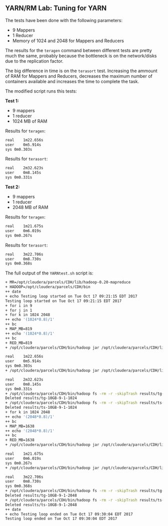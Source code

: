 ## YARN/RM Lab: Tuning for YARN

The tests have been done with the following parameters:

- 9 Mappers
- 1 Reducer
- Memory of 1024 and 2048 for Mappers and Reducers

The results for the `teragen` command between different tests are pretty much the same, probably because the bottleneck is on the network/disks due to the replication factor.

The big difference in time is on the `terasort` test. Increasing the ammount of RAM for Mappers and Reducers, decreases the maximum number of containers available and increases the time to complete the task.

The modified script runs this tests:

**Test 1:**

- 9 mappers
- 1 reducer
- 1024 MB of RAM

Results for `teragen`:
```bash
real	1m22.656s
user	0m5.914s
sys	0m0.303s
```

Results for `terasort`:
```bash
real	2m32.623s
user	0m8.145s
sys	0m0.331s
```

**Test 2:**

- 9 mappers
- 1 reducer
- 2048 MB of RAM

Results for `teragen`:
```bash
real	1m21.675s
user	0m6.019s
sys	0m0.267s
```

Results for `terasort`:
```bash
real	3m22.706s
user	0m8.730s
sys	0m0.368s
```

The full output of the `YARNtest.sh` script is:

```bash
+ MR=/opt/cloudera/parcels/CDH/lib/hadoop-0.20-mapreduce
+ HADOOP=/opt/cloudera/parcels/CDH/bin
++ date
+ echo Testing loop started on Tue Oct 17 09:21:15 EDT 2017
Testing loop started on Tue Oct 17 09:21:15 EDT 2017
+ for i in 9
+ for j in 1
+ for k in 1024 2048
++ echo '(1024*0.8)/1'
++ bc
+ MAP_MB=819
++ echo '(1024*0.8)/1'
++ bc
+ RED_MB=819
+ /opt/cloudera/parcels/CDH/bin/hadoop jar /opt/cloudera/parcels/CDH/lib/hadoop-0.20-mapreduce/hadoop-examples.jar teragen -Dmapreduce.job.maps=9 -Dmapreduce.map.memory.mb=1024 -Dmapreduce.map.java.opts.max.heap=819 51200000 results/tg-10GB-9-1-1024

real	1m22.656s
user	0m5.914s
sys	0m0.303s
+ /opt/cloudera/parcels/CDH/bin/hadoop jar /opt/cloudera/parcels/CDH/lib/hadoop-0.20-mapreduce/hadoop-examples.jar terasort -Dmapreduce.job.maps=9 -Dmapreduce.job.reduces=1 -Dmapreduce.map.memory.mb=1024 -Dmapreduce.map.java.opts.max.heap=819 -Dmapreduce.reduce.memory.mb=1024 -Dmapreduce.reduce.java.opts.max.heap=819 results/tg-10GB-9-1-1024 results/ts-10GB-9-1-1024

real	2m32.623s
user	0m8.145s
sys	0m0.331s
+ /opt/cloudera/parcels/CDH/bin/hadoop fs -rm -r -skipTrash results/tg-10GB-9-1-1024
Deleted results/tg-10GB-9-1-1024
+ /opt/cloudera/parcels/CDH/bin/hadoop fs -rm -r -skipTrash results/ts-10GB-9-1-1024
Deleted results/ts-10GB-9-1-1024
+ for k in 1024 2048
++ echo '(2048*0.8)/1'
++ bc
+ MAP_MB=1638
++ echo '(2048*0.8)/1'
++ bc
+ RED_MB=1638
+ /opt/cloudera/parcels/CDH/bin/hadoop jar /opt/cloudera/parcels/CDH/lib/hadoop-0.20-mapreduce/hadoop-examples.jar teragen -Dmapreduce.job.maps=9 -Dmapreduce.map.memory.mb=2048 -Dmapreduce.map.java.opts.max.heap=1638 51200000 results/tg-10GB-9-1-2048

real	1m21.675s
user	0m6.019s
sys	0m0.267s
+ /opt/cloudera/parcels/CDH/bin/hadoop jar /opt/cloudera/parcels/CDH/lib/hadoop-0.20-mapreduce/hadoop-examples.jar terasort -Dmapreduce.job.maps=9 -Dmapreduce.job.reduces=1 -Dmapreduce.map.memory.mb=2048 -Dmapreduce.map.java.opts.max.heap=1638 -Dmapreduce.reduce.memory.mb=2048 -Dmapreduce.reduce.java.opts.max.heap=1638 results/tg-10GB-9-1-2048 results/ts-10GB-9-1-2048

real	3m22.706s
user	0m8.730s
sys	0m0.368s
+ /opt/cloudera/parcels/CDH/bin/hadoop fs -rm -r -skipTrash results/tg-10GB-9-1-2048
Deleted results/tg-10GB-9-1-2048
+ /opt/cloudera/parcels/CDH/bin/hadoop fs -rm -r -skipTrash results/ts-10GB-9-1-2048
Deleted results/ts-10GB-9-1-2048
++ date
+ echo Testing loop ended on Tue Oct 17 09:30:04 EDT 2017
Testing loop ended on Tue Oct 17 09:30:04 EDT 2017
```
